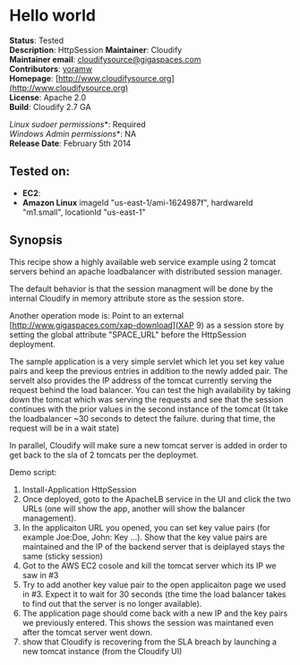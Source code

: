 # Hello world 

**Status**: Tested  
**Description**: HttpSession
**Maintainer**:       Cloudify  
**Maintainer email**: cloudifysource@gigaspaces.com  
**Contributors**:    [yoramw](https://github.com/yoramw)  
**Homepage**:   [http://www.cloudifysource.org](http://www.cloudifysource.org)  
**License**:      Apache 2.0   
**Build**: Cloudify 2.7 GA

**Linux* sudoer permissions**:	Required  
**Windows* Admin permissions**:	NA  
**Release Date**: February 5th 2014    


Tested on:
--------

* <strong>EC2</strong>: 
 * <strong>Amazon Linux</strong> imageId "us-east-1/ami-1624987f", hardwareId "m1.small", locationId "us-east-1"  


Synopsis
--------

This recipe show a highly available web service example using 2 tomcat servers behind an apache loadbalancer with distributed session manager.

The default behavior is that the session managment will be done by the internal Cloudify in memory attribute store as the session store.

Another operation mode is:
 Point to an external [http://www.gigaspaces.com/xap-download](XAP 9) as a session store by setting the global attribute "SPACE_URL" before the HttpSession deployment.

The sample application is a very simple servlet which let you set key value pairs and keep the previous entries in addition to the newly added pair. The servelt also provides the IP address of the tomcat currently serving the request behind the load balancer.
You can test the high availability by taking down the tomcat which was serving the requests and see that the session continues with the prior values in the second instance of the tomcat (It take the loadbalancer ~30 seconds to detect the failure. during that time, the request will be in a wait state)

In parallel, Cloudify will make sure a new tomcat server is added in order to get back to the sla of 2 tomcats per the deploymet.

Demo script:
1. Install-Application HttpSession
2. Once deployed, goto to the ApacheLB service in the UI and click the two URLs (one will show the app, another will show the balancer management).
3. In the applicaiton URL you opened, you can set key value pairs (for example Joe:Doe, John: Key ...). Show that the key value pairs are maintained and the IP of the backend server that is deiplayed stays the same (sticky session)
4. Got to the AWS EC2 cosole and kill the tomcat server which its IP we saw in #3
5. Try to add another key value pair to the open applicaiton page we used in #3. Expect it to wait for 30 seconds (the time the load balancer takes to find out that the server is no longer available).
6. The application page should come back with a new IP and the key pairs we previously entered. This shows the session was maintaned even after the tomcat server went down.
7. show that Cloudify is recovering from the SLA breach by launching a new tomcat instance (from the Cloudify UI)


